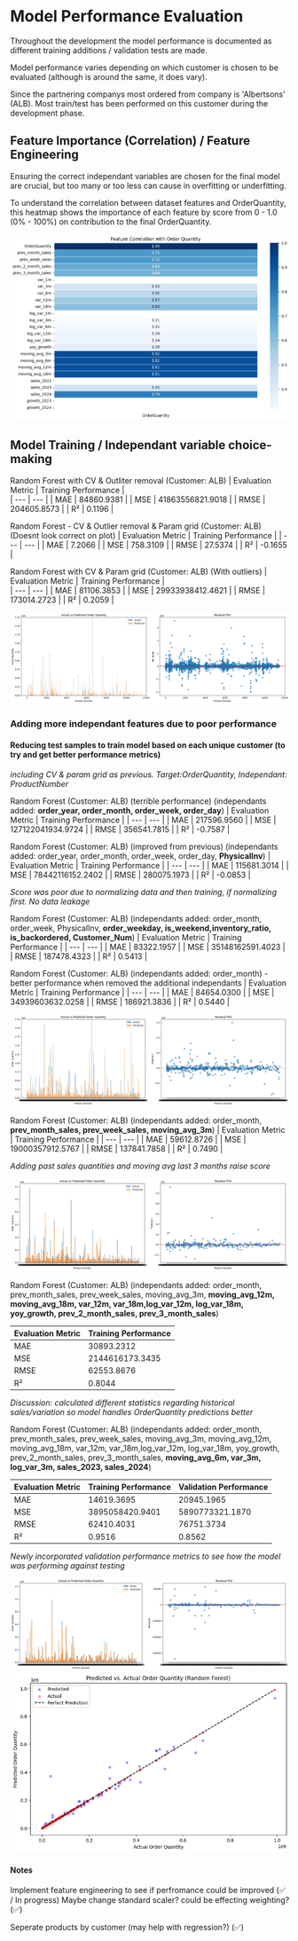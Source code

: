 # Model Performance Evaluation

Throughout the development the model performance is documented as different training additions / validation tests are made.

Model performance varies depending on which customer is chosen to be evaluated (although is around the same, it does vary).

Since the partnering companys most ordered from company is 'Albertsons' (ALB). Most train/test has been performed on this customer during the development phase.

## Feature Importance (Correlation) / Feature Engineering

Ensuring the correct independant variables are chosen for the final model are crucial, but too many or too less can cause in overfitting or underfitting.

To understand the correlation between dataset features and OrderQuantity, this heatmap shows the importance of each feature by score from 0 - 1.0 (0% - 100%) on contribution to the final OrderQuantity.

![Feature Importance for 'OrderQuantity' target variable](./images/feature_importance.png)

## Model Training / Independant variable choice-making

Random Forest with CV & Outliter removal (Customer: ALB)
| Evaluation Metric | Training Performance |  
| --- | --- |
| MAE | 84860.9381 |
| MSE | 41863556821.9018 |
| RMSE | 204605.8573 |
| R² | 0.1196 |

Random Forest - CV & Outlier removal & Param grid (Customer: ALB) (Doesnt look correct on plot)
| Evaluation Metric | Training Performance |
| --- | --- |
| MAE | 7.2066 |
| MSE | 758.3109 |
| RMSE | 27.5374 |
| R² | -0.1655 |

Random Forest with CV & Param grid (Customer: ALB) (With outliers)
| Evaluation Metric | Training Performance |  
| --- | --- |
| MAE | 81106.3853 |
| MSE | 29933938412.4621 |
| RMSE | 173014.2723 |
| R² | 0.2059 |

![Random Forest CV and Param grid final (minimal features)](./images/rf_cv.png)

### Adding more independant features due to poor performance

#### Reducing test samples to train model based on each unique customer (to try and get better performance metrics)

_including CV & param grid as previous. Target:OrderQuantity, Independant: ProductNumber_

Random Forest (Customer: ALB) (terrible performance)
(independants added: **order_year, order_month, order_week, order_day**)
| Evaluation Metric | Training Performance |
| --- | --- |
| MAE | 217596.9560 |
| MSE | 127122041934.9724 |
| RMSE | 356541.7815 |
| R² | -0.7587 |

Random Forest (Customer: ALB) (improved from previous)
(independants added: order_year, order_month, order_week, order_day, **PhysicalInv**)
| Evaluation Metric | Training Performance |
| --- | --- |
| MAE | 115681.3014 |
| MSE | 78442116152.2402 |
| RMSE | 280075.1973 |
| R² | -0.0853 |

_Score was poor due to normalizing data and then training, if normalizing first. No data leakage_

Random Forest (Customer: ALB)
(independants added: order_month, order_week, PhysicalInv, **order_weekday, is_weekend,inventory_ratio, is_backordered, Customer_Num**)
| Evaluation Metric | Training Performance |
| --- | --- |
| MAE | 83322.1957 |
| MSE | 35148162591.4023 |
| RMSE | 187478.4323 |
| R² | 0.5413 |

Random Forest (Customer: ALB)
(independants added: order_month) - better performance when removed the additional independants
| Evaluation Metric | Training Performance |
| --- | --- |
| MAE | 84654.0300 |
| MSE | 34939603632.0258 |
| RMSE | 186921.3836 |
| R² | 0.5440 |

![Random Forest (R²=54%) - Predicted vs Actual values: Bar and Residual plots ](./images/rf_r2_50.png)

Random Forest (Customer: ALB)
(independants added: order_month, **prev_month_sales, prev_week_sales, moving_avg_3m**)
| Evaluation Metric | Training Performance |
| --- | --- |
| MAE | 59612.8726 |
| MSE | 19000357912.5767 |
| RMSE | 137841.7858 |
| R² | 0.7490 |

_Adding past sales quantities and moving avg last 3 months raise score_

![Random Forest (R²=75%) - Predicted vs Actual values: Bar and Residual plots ](./images/rf_r2_72.png)

Random Forest (Customer: ALB)
(independants added: order_month, prev_month_sales, prev_week_sales, moving_avg_3m, **moving_avg_12m, moving_avg_18m, var_12m, var_18m,log_var_12m, log_var_18m, yoy_growth, prev_2_month_sales, prev_3_month_sales**)

| Evaluation Metric | Training Performance |
| ----------------- | -------------------- |
| MAE               | 30893.2312           |
| MSE               | 2144616173.3435      |
| RMSE              | 62553.8676           |
| R²                | 0.8044               |

_Discussion: calculated different statistics regarding historical sales/variation so model handles OrderQuantity predictions better_

Random Forest (Customer: ALB)
(independants added: order_month, prev_month_sales, prev_week_sales, moving_avg_3m, moving_avg_12m, moving_avg_18m, var_12m, var_18m,log_var_12m, log_var_18m, yoy_growth, prev_2_month_sales, prev_3_month_sales, **moving_avg_6m, var_3m, log_var_3m, sales_2023, sales_2024**)

| Evaluation Metric | Training Performance | Validation Performance |
| ----------------- | -------------------- | ---------------------- |
| MAE               | 14619.3695           | 20945.1965             |
| MSE               | 3895058420.9401      | 5890773321.1870        |
| RMSE              | 62410.4031           | 76751.3734             |
| R²                | 0.9516               | 0.8562                 |

_Newly incorporated validation performance metrics to see how the model was performing against testing_

![Random Forest (R²=95%) - Predicted vs Actual values: Bar and Residual plots ](./images/rf_r2_95.png)
![Random Forest (R²=95%) - Scatter plot](./images/rf_r2_95_scatter.png)

#### Notes

Implement feature engineering to see if perfromance could be improved (✅ / In progress)
Maybe change standard scaler? could be effecting weighting? (✅)

Seperate products by customer (may help with regression?) (✅)
